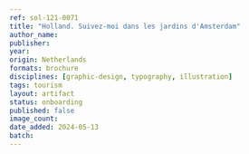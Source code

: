 ```yaml
---
ref: sol-121-0071
title: "Holland. Suivez-moi dans les jardins d'Amsterdam"
author_name:
publisher:
year:
origin: Netherlands
formats: brochure
disciplines: [graphic-design, typography, illustration]
tags: tourism
layout: artifact
status: onboarding
published: false
image_count:
date_added: 2024-05-13
batch:
---
```

